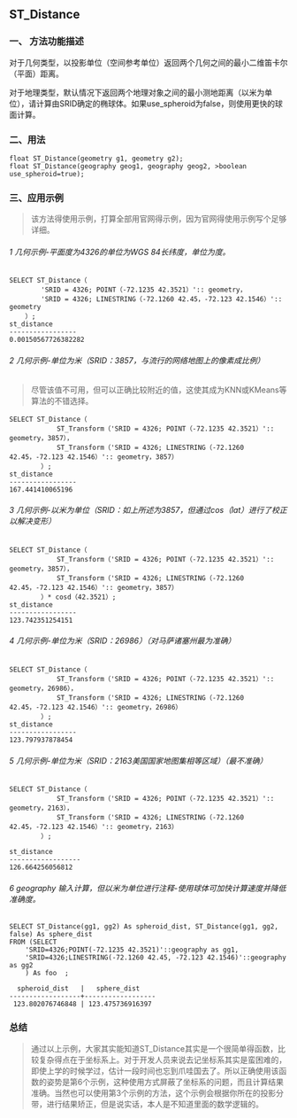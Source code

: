 ## ST_Distance
### 一、 方法功能描述
对于几何类型，以投影单位（空间参考单位）返回两个几何之间的最小二维笛卡尔（平面）距离。

对于地理类型，默认情况下返回两个地理对象之间的最小测地距离（以米为单位），请计算由SRID确定的椭球体。如果use_spheroid为false，则使用更快的球面计算。

### 二、用法

```
float ST_Distance(geometry g1, geometry g2);
float ST_Distance(geography geog1, geography geog2, >boolean use_spheroid=true);
```

### 三、应用示例
> 该方法得使用示例，打算全部用官网得示例，因为官网得使用示例写个足够详细。
###### 1 几何示例-平面度为4326的单位为WGS 84长纬度，单位为度。

```
SELECT ST_Distance（
		'SRID = 4326; POINT（-72.1235 42.3521）':: geometry，
		'SRID = 4326; LINESTRING（-72.1260 42.45，-72.123 42.1546）':: geometry 
	）; 
st_distance 
----------------- 
0.00150567726382282
```
###### 2 几何示例-单位为米（SRID：3857，与流行的网络地图上的像素成比例）
> 尽管该值不可用，但可以正确比较附近的值，这使其成为KNN或KMeans等算法的不错选择。

```
SELECT ST_Distance（
			ST_Transform（'SRID = 4326; POINT（-72.1235 42.3521）':: geometry，3857），
			ST_Transform（'SRID = 4326; LINESTRING（-72.1260 42.45，-72.123 42.1546）':: geometry，3857）
		）; 
st_distance 
----------------- 
167.441410065196
```

###### 3 几何示例-以米为单位（SRID：如上所述为3857，但通过cos（lat）进行了校正以解决变形）

```
SELECT ST_Distance（
			ST_Transform（'SRID = 4326; POINT（-72.1235 42.3521）':: geometry，3857），
			ST_Transform（'SRID = 4326; LINESTRING（-72.1260 42.45，-72.123 42.1546）':: geometry，3857）
		）* cosd（42.3521）; 
st_distance 
----------------- 
123.742351254151
```

###### 4 几何示例-单位为米（SRID：26986）（对马萨诸塞州最为准确）

```
SELECT ST_Distance（
			ST_Transform（'SRID = 4326; POINT（-72.1235 42.3521）':: geometry，26986），
			ST_Transform（'SRID = 4326; LINESTRING（-72.1260 42.45，-72.123 42.1546）':: geometry，26986）
		）; 
st_distance 
----------------- 
123.797937878454
```

###### 5 几何示例-单位为米（SRID：2163美国国家地图集相等区域）（最不准确）

```
SELECT ST_Distance（
			ST_Transform（'SRID = 4326; POINT（-72.1235 42.3521）':: geometry，2163），
			ST_Transform（'SRID = 4326; LINESTRING（-72.1260 42.45，-72.123 42.1546）':: geometry，2163）
		）; 

st_distance 
------------------ 
126.664256056812
```

###### 6 geography 输入计算，但以米为单位进行注释-使用球体可加快计算速度并降低准确度。

```
SELECT ST_Distance(gg1, gg2) As spheroid_dist, ST_Distance(gg1, gg2, false) As sphere_dist
FROM (SELECT
	'SRID=4326;POINT(-72.1235 42.3521)'::geography as gg1,
	'SRID=4326;LINESTRING(-72.1260 42.45, -72.123 42.1546)'::geography as gg2
	) As foo  ;

  spheroid_dist   |   sphere_dist
------------------+------------------
 123.802076746848 | 123.475736916397
```


### 总结
> 通过以上示例，大家其实能知道ST_Distance其实是一个很简单得函数，比较复杂得点在于坐标系上。对于开发人员来说去记坐标系其实是蛮困难的，即使上学的时候学过，估计一段时间也忘到爪哇国去了。所以正确使用该函数的姿势是第6个示例，这种使用方式屏蔽了坐标系的问题，而且计算结果准确。当然也可以使用第3个示例的方法，这个示例会根据你所在的投影分带，进行结果矫正，但是说实话，本人是不知道里面的数学逻辑的。

